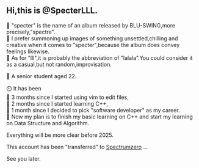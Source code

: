 ## Hi,this is @SpecterLLL.

👻 "specter" is the name of an album released by BLU-SWING,more precisely,"spectre".      
🎨 I prefer summoning up images of something unsettled,chilling and creative when it comes to "specter",because the album does convey feelings likewise.     
🤸 As for "lll",it is probably the abbreviation of "lalala".You could consider it as a casual,but not random,improvisation.      

🎸 A senior student aged 22.

⏲️ It has been       
🌭 3 months since I started using vim to edit files,       
🍓 2 months since I started learning C++,      
🔪 1 month since I decided to pick "software developer" as my career.      
👻 Now my plan is to finish my basic learning on C++ and start my learning on Data Structure and Algorithm.      

Everything will be more clear before 2025.


This account has been "transferred" to [Spectrumzero](https://github.com/spectrumzero) ...


See you later.

<!--
**SpecterLLL/SpecterLLL** is a ✨ _special_ ✨ repository because its `README.md` (this file) appears on your GitHub profile.

Here are some ideas to get you started:

-->
